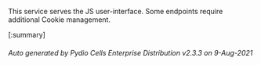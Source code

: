 






This service serves the JS user-interface. Some endpoints require additional Cookie management.

[:summary]

###### Auto generated by Pydio Cells Enterprise Distribution v2.3.3 on 9-Aug-2021
